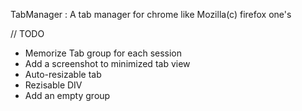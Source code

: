 TabManager : A tab manager for chrome like Mozilla(c) firefox one's

// TODO
- Memorize Tab group for each session
- Add a screenshot to minimized tab view
- Auto-resizable tab 
- Rezisable DIV
- Add an empty group